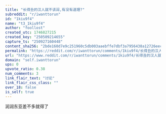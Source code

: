 ```yaml
---
title: "长得丑的汉人就不该润,有没有道理?"
subreddit: "r/iwanttorun"
id: "1kiu9f4"
name: "t3_1kiu9f4"
author: "foollost"
created_utc: 1746827215
created_key: "250509214655"
capture_ts: "250927160448"
content_sha256: "2bde160d7e9c251960c5db003aaebffe7dbf3a7956438a12726eecc2ac447187"
permalink: "https://reddit.com/r/iwanttorun/comments/1kiu9f4/长得丑的汉人就不该润有没有道理/"
url: "https://www.reddit.com/r/iwanttorun/comments/1kiu9f4/长得丑的汉人就不该润有没有道理/"
domain: "self.iwanttorun"
ups: 0
upvote_ratio: 0.38
num_comments: 3
link_flair_text: "讨论"
link_flair_css_class: ""
over_18: false
is_self: true
---
```


润润东亚差不多就得了
